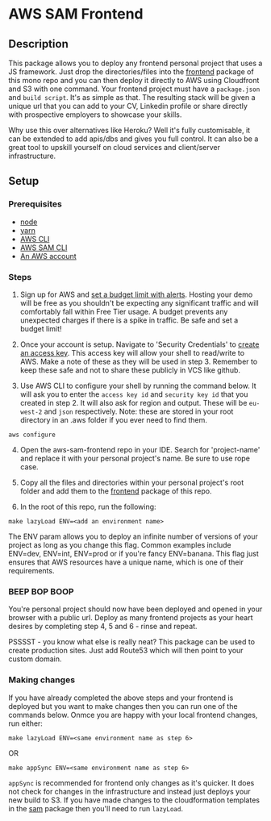 # AWS SAM Frontend

## Description

This package allows you to deploy any frontend personal project that uses a JS framework. Just drop the directories/files into the [frontend](./packages/frontend) package of this mono repo and you can then deploy it directly to AWS using Cloudfront and S3 with one command. Your frontend project must have a `package.json` and `build script`. It's as simple as that. The resulting stack will be given a unique url that you can add to your CV, Linkedin profile or share directly with prospective employers to showcase your skills.

Why use this over alternatives like Heroku? Well it's fully customisable, it can be extended to add apis/dbs and gives you full control. It can also be a great tool to upskill yourself on cloud services and client/server infrastructure.

## Setup

### Prerequisites

- [node](https://nodejs.org/en/)
- [yarn](https://classic.yarnpkg.com/lang/en/docs/install/#mac-stable)
- [AWS CLI](https://docs.aws.amazon.com/cli/latest/userguide/install-cliv2-mac.html)
- [AWS SAM CLI](https://docs.aws.amazon.com/serverless-application-model/latest/developerguide/serverless-sam-cli-install-mac.html)
- [An AWS account](https://aws.amazon.com/)

### Steps

1. Sign up for AWS and [set a budget limit with alerts](https://acloudguru.com/videos/acg-fundamentals/how-to-set-up-an-aws-billing-and-budget-alert?utm_source=google&utm_medium=paid-search&utm_campaign=cloud-transformation&utm_term=ssi-global-acg-core-dsa&utm_content=free-trial&gclid=Cj0KCQjwlPWgBhDHARIsAH2xdNc1B2rjJN2i4mgEEG6hLWxB21yhBJuF7rsHKoqzw-TFMhUdGL9dv3kaAh9-EALw_wcB). Hosting your demo will be free as you shouldn't be expecting any significant traffic and will comfortably fall within Free Tier usage. A budget prevents any unexpected charges if there is a spike in traffic. Be safe and set a budget limit!

2. Once your account is setup. Navigate to 'Security Credentials' to [create an access key](https://docs.aws.amazon.com/powershell/latest/userguide/pstools-appendix-sign-up.html). This access key will allow your shell to read/write to AWS. Make a note of these as they will be used in step 3. Remember to keep these safe and not to share these publicly in VCS like github.

3. Use AWS CLI to configure your shell by running the command below. It will ask you to enter the `access key id` and `security key id` that you created in step 2. It will also ask for region and output. These will be `eu-west-2` and `json` respectively. Note: these are stored in your root directory in an .aws folder if you ever need to find them. 

```
aws configure
```

4. Open the aws-sam-frontend repo in your IDE. Search for 'project-name' and replace it with your personal project's name. Be sure to use rope case.

5. Copy all the files and directories within your personal project's root folder and add them to the [frontend](./packages/frontend) package of this repo.

6. In the root of this repo, run the following:

```
make lazyLoad ENV=<add an environment name>
```

The ENV param allows you to deploy an infinite number of versions of your project as long as you change this flag. Common examples include ENV=dev, ENV=int, ENV=prod or if you're fancy ENV=banana. This flag just ensures that AWS resources have a unique name, which is one of their requirements.

### BEEP BOP BOOP 

You're personal project should now have been deployed and opened in your browser with a public url. Deploy as many frontend projects as your heart desires by completing step 4, 5 and 6 - rinse and repeat.

PSSSST - you know what else is really neat? This package can be used to create production sites. Just add Route53 which will then point to your custom domain.

### Making changes

If you have already completed the above steps and your frontend is deployed but you want to make changes then you can run one of the commands below. Onmce you are happy with your local frontend changes, run either:

```
make lazyLoad ENV=<same environment name as step 6>
```

OR

```
make appSync ENV=<same environment name as step 6>
```

`appSync` is recommended for frontend only changes as it's quicker. It does not check for changes in the infrastructure and instead just deploys your new build to S3. If you have made changes to the cloudformation templates in the [sam](./packages/sam) package then you'll need to run `lazyLoad`.
